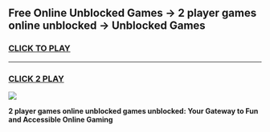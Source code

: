 
## Free Online Unblocked Games → 2 player games online unblocked → Unblocked Games
<h3>
<a href="https://premium.freeplayer.one?title=2_player_games_online_unblocked&ref=21F">CLICK TO PLAY</a></h3>
<hr>

<h3>
<a href="https://premium.freeplayer.one?title=2_player_games_online_unblocked&ref=21F">CLICK 2 PLAY</a>
  
</h3>

<a href="https://premium.freeplayer.one?title=2_player_games_online_unblocked&ref=21F/"><img src="https://clearcache.store/games.png"></a>


**2 player games online unblocked games unblocked: Your Gateway to Fun and Accessible Online Gaming**
